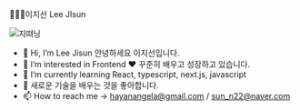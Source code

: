 👩🏻‍💻이지선 Lee JIsun 

![지뗘닝](https://user-images.githubusercontent.com/89379902/211256470-28163134-4070-49ad-b735-daa2bceffcc7.jpg)

- 👋 Hi, I’m Lee Jisun 안녕하세요 이지선입니다. 
- 👀 I’m interested in Frontend ♥ 꾸준히 배우고 성장하고 있습니다. 
- 🌱 I’m currently learning React, typescript, next.js, javascript
- 💞️ 새로운 기술을 배우는 것을 좋아합니다.
- 📫 How to reach me  -> hayanangela@gmail.com  /  sun_n22@naver.com



